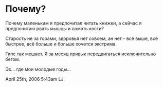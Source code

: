 # Почему?

Почему маленьким я предпочитал читать книжки, а сейчас я предпочитаю
рвать мышцы и ломать кости?

Старость не за горами, здоровья нет совсем, ан нет - всё выше, всё
быстрее, всё больше и больше хочется экстрима.

Гипс так мешает. Я за месяц привык передвигаться исключительно бегом.

Эх… где мои молодые годы…

<span id="timestamp"> April 25th, 2006 5:43am </span> <span
class="tag">LJ</span>
